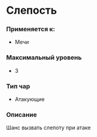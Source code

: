 # Слепость

### Применяется к:

* Мечи

### Максимальный уровень&#x20;

* 3

### Тип чар

* Атакующие

### Описание

Шанс вызвать слепоту при атаке&#x20;
